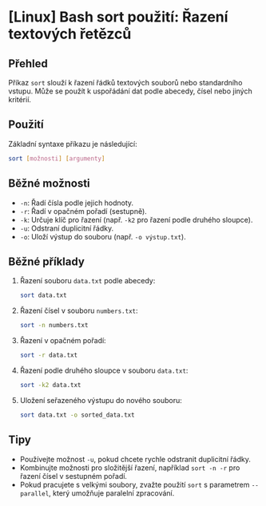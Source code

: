 # [Linux] Bash sort použití: Řazení textových řetězců

## Přehled
Příkaz `sort` slouží k řazení řádků textových souborů nebo standardního vstupu. Může se použít k uspořádání dat podle abecedy, čísel nebo jiných kritérií.

## Použití
Základní syntaxe příkazu je následující:

```bash
sort [možnosti] [argumenty]
```

## Běžné možnosti
- `-n`: Řadí čísla podle jejich hodnoty.
- `-r`: Řadí v opačném pořadí (sestupně).
- `-k`: Určuje klíč pro řazení (např. `-k2` pro řazení podle druhého sloupce).
- `-u`: Odstraní duplicitní řádky.
- `-o`: Uloží výstup do souboru (např. `-o výstup.txt`).

## Běžné příklady
1. Řazení souboru `data.txt` podle abecedy:
   ```bash
   sort data.txt
   ```

2. Řazení čísel v souboru `numbers.txt`:
   ```bash
   sort -n numbers.txt
   ```

3. Řazení v opačném pořadí:
   ```bash
   sort -r data.txt
   ```

4. Řazení podle druhého sloupce v souboru `data.txt`:
   ```bash
   sort -k2 data.txt
   ```

5. Uložení seřazeného výstupu do nového souboru:
   ```bash
   sort data.txt -o sorted_data.txt
   ```

## Tipy
- Používejte možnost `-u`, pokud chcete rychle odstranit duplicitní řádky.
- Kombinujte možnosti pro složitější řazení, například `sort -n -r` pro řazení čísel v sestupném pořadí.
- Pokud pracujete s velkými soubory, zvažte použití `sort` s parametrem `--parallel`, který umožňuje paralelní zpracování.